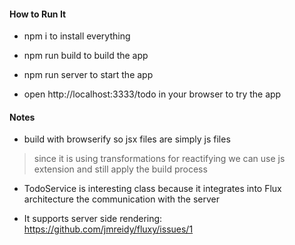 #### How to Run It

* npm i to install everything

* npm run build to build the app

* npm run server to start the app

* open http://localhost:3333/todo in your browser to try the app


#### Notes

* build with browserify so jsx files are simply js files

> since it is using transformations for reactifying we can use js extension and still apply the build process

* TodoService is interesting class because it integrates into Flux architecture the communication with the server

* It supports server side rendering: https://github.com/jmreidy/fluxy/issues/1
